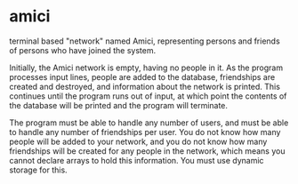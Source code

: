 # amici
terminal based "network" named Amici, representing persons and friends of persons who have joined the system.

Initially, the Amici network is empty, having no people in it. As the program processes input lines, people are added to the database, friendships are created and destroyed, and information about the network is printed. This continues until the program runs out of input, at which point the contents of the database will be printed and the program will terminate.

The program must be able to handle any number of users, and must be able to handle any number of friendships per user. You do not know how many people will be added to your network, and you do not know how many friendships will be created for any people in the network, which means you cannot declare arrays to hold this information. You must use dynamic storage for this.

